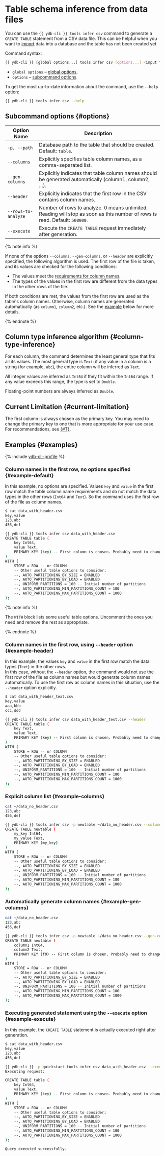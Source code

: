 # Table schema inference from data files

You can use the `{{ ydb-cli }} tools infer csv` command to generate a `CREATE TABLE` statement from a CSV data file. This can be helpful when you want to [import](./export-import/import-file.md) data into a database and the table has not been created yet.

Command syntax:

```bash
{{ ydb-cli }} [global options...] tools infer csv [options...] <input files...>
```

- `global options` – [global options](commands/global-options.md).
- `options` – [subcommand options](#options).

To get the most up-to-date information about the command, use the `--help` option:

```bash
{{ ydb-cli }} tools infer csv --help
```

## Subcommand options {#options}

Option Name | Description
---|---
`-p, --path` | Database path to the table that should be created. Default: `table`.
`--columns` | Explicitly specifies table column names, as a comma-separated list.
`--gen-columns` | Explicitly indicates that table column names should be generated automatically (column1, column2, ...).
`--header` | Explicitly indicates that the first row in the CSV contains column names.
`--rows-to-analyze` | Number of rows to analyze. 0 means unlimited. Reading will stop as soon as this number of rows is read. Default: `500000`.
`--execute` | Execute the `CREATE TABLE` request immediately after generation.

{% note info %}

If none of the options `--columns`, `--gen-columns`, or `--header` are explicitly specified, the following algorithm is used. The first row of the file is taken, and its values are checked for the following conditions:

* The values meet the [requirements for column names](../../yql/reference/syntax/create_table/index.md#column-naming-rules).
* The types of the values in the first row are different from the data types in the other rows of the file.

If both conditions are met, the values from the first row are used as the table's column names. Otherwise, column names are generated automatically (as `column1`, `column2`, etc.). See the [example](#example-default) below for more details.

{% endnote %}

## Column type inference algorithm {#column-type-inference}

For each column, the command determines the least general type that fits all its values. The most general type is `Text`: if any value in a column is a string (for example, `abc`), the entire column will be inferred as `Text`.

All integer values are inferred as `Int64` if they fit within the `Int64` range. If any value exceeds this range, the type is set to `Double`.

Floating-point numbers are always inferred as `Double`.

## Current Limitation {#current-limitation}

The first column is always chosen as the primary key. You may need to change the primary key to one that is more appropriate for your use case. For recommendations, see [{#T}](../../dev/primary-key/index.md).

## Examples {#examples}

{% include [ydb-cli-profile](../../_includes/ydb-cli-profile.md) %}

### Column names in the first row, no options specified {#example-default}

In this example, no options are specified.
Values `key` and `value` in the first row match the table column name requirements and do not match the data types in the other rows (`Int64` and `Text`).
So the command uses the first row of the file as column names.

```bash
$ cat data_with_header.csv
key,value
123,abc
456,def

{{ ydb-cli }} tools infer csv data_with_header.csv
CREATE TABLE table (
    key Int64,
    value Text,
    PRIMARY KEY (key) -- First column is chosen. Probably need to change this.
)
WITH (
    STORE = ROW -- or COLUMN
    -- Other useful table options to consider:
    --, AUTO_PARTITIONING_BY_SIZE = ENABLED
    --, AUTO_PARTITIONING_BY_LOAD = ENABLED
    --, UNIFORM_PARTITIONS = 100 -- Initial number of partitions
    --, AUTO_PARTITIONING_MIN_PARTITIONS_COUNT = 100
    --, AUTO_PARTITIONING_MAX_PARTITIONS_COUNT = 1000
);
```

{% note info %}

The `WITH` block lists some useful table options. Uncomment the ones you need and remove the rest as appropriate.

{% endnote %}

### Column names in the first row, using `--header` option {#example-header}

In this example, the values `key` and `value` in the first row match the data types (`Text`) in the other rows.  
In this case, without the `--header` option, the command would not use the first row of the file as column names but would generate column names automatically.
To use the first row as column names in this situation, use the `--header` option explicitly.

```bash
$ cat data_with_header_text.csv
key,value
aaa,bbb
ccc,ddd

{{ ydb-cli }} tools infer csv data_with_header_text.csv --header
CREATE TABLE table (
    key Text,
    value Text,
    PRIMARY KEY (key) -- First column is chosen. Probably need to change this.
)
WITH (
    STORE = ROW -- or COLUMN
    -- Other useful table options to consider:
    --, AUTO_PARTITIONING_BY_SIZE = ENABLED
    --, AUTO_PARTITIONING_BY_LOAD = ENABLED
    --, UNIFORM_PARTITIONS = 100 -- Initial number of partitions
    --, AUTO_PARTITIONING_MIN_PARTITIONS_COUNT = 100
    --, AUTO_PARTITIONING_MAX_PARTITIONS_COUNT = 1000
);
```

### Explicit column list {#example-columns}

```bash
cat ~/data_no_header.csv
123,abc
456,def

{{ ydb-cli }} tools infer csv -p newtable ~/data_no_header.csv --columns my_key,my_value
CREATE TABLE newtable (
    my_key Int64,
    my_value Text,
    PRIMARY KEY (my_key)
)
WITH (
    STORE = ROW -- or COLUMN
    -- Other useful table options to consider:
    --, AUTO_PARTITIONING_BY_SIZE = ENABLED
    --, AUTO_PARTITIONING_BY_LOAD = ENABLED
    --, UNIFORM_PARTITIONS = 100 -- Initial number of partitions
    --, AUTO_PARTITIONING_MIN_PARTITIONS_COUNT = 100
    --, AUTO_PARTITIONING_MAX_PARTITIONS_COUNT = 1000
);
```

### Automatically generate column names {#example-gen-columns}

```bash
cat ~/data_no_header.csv
123,abc
456,def

{{ ydb-cli }} tools infer csv -p newtable ~/data_no_header.csv --gen-columns
CREATE TABLE newtable (
    column1 Int64,
    column2 Text,
    PRIMARY KEY (f0) -- First column is chosen. Probably need to change this.
)
WITH (
    STORE = ROW -- or COLUMN
    -- Other useful table options to consider:
    --, AUTO_PARTITIONING_BY_SIZE = ENABLED
    --, AUTO_PARTITIONING_BY_LOAD = ENABLED
    --, UNIFORM_PARTITIONS = 100 -- Initial number of partitions
    --, AUTO_PARTITIONING_MIN_PARTITIONS_COUNT = 100
    --, AUTO_PARTITIONING_MAX_PARTITIONS_COUNT = 1000
);
```

### Executing generated statement using the `--execute` option {#example-execute}

In this example, the `CREATE TABLE` statement is actually executed right after generation.

```bash
$ cat data_with_header.csv
key,value
123,abc
456,def

{{ ydb-cli }} -p quickstart tools infer csv data_with_header.csv --execute
Executing request:

CREATE TABLE table (
    key Int64,
    value Text,
    PRIMARY KEY (key) -- First column is chosen. Probably need to change this.
)
WITH (
    STORE = ROW -- or COLUMN
    -- Other useful table options to consider:
    --, AUTO_PARTITIONING_BY_SIZE = ENABLED
    --, AUTO_PARTITIONING_BY_LOAD = ENABLED
    --, UNIFORM_PARTITIONS = 100 -- Initial number of partitions
    --, AUTO_PARTITIONING_MIN_PARTITIONS_COUNT = 100
    --, AUTO_PARTITIONING_MAX_PARTITIONS_COUNT = 1000
);

Query executed successfully.
```
